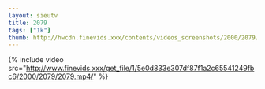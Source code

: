 ```yaml
--- 
layout: sieutv
title: 2079
tags: ["1k"]
thumb: http://hwcdn.finevids.xxx/contents/videos_screenshots/2000/2079/preview.mp4.jpg
---
```

{% include video src="http://www.finevids.xxx/get_file/1/5e0d833e307df87f1a2c65541249fbc6/2000/2079/2079.mp4/" %} 
